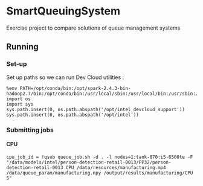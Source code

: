 # SmartQueuingSystem
Exercise project to compare solutions of queue management systems

## Running

### Set-up

Set up paths so we can run Dev Cloud utilities :
```
%env PATH=/opt/conda/bin:/opt/spark-2.4.3-bin-hadoop2.7/bin:/opt/conda/bin:/usr/local/sbin:/usr/local/bin:/usr/sbin:/usr/bin:/sbin:/bin:/opt/intel_devcloud_support
import os
import sys
sys.path.insert(0, os.path.abspath('/opt/intel_devcloud_support'))
sys.path.insert(0, os.path.abspath('/opt/intel'))
```

### Submitting jobs

#### CPU
```
cpu_job_id = !qsub queue_job.sh -d . -l nodes=1:tank-870:i5-6500te -F "/data/models/intel/person-detection-retail-0013/FP32/person-detection-retail-0013 CPU /data/resources/manufacturing.mp4 /data/queue_param/manufacturing.npy /output/results/manufacturing/CPU 5"
```
